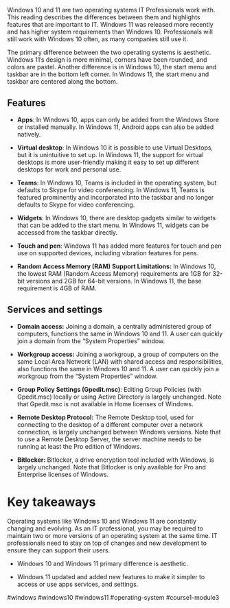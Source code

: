 
Windows 10 and 11 are two operating systems IT Professionals work with. This reading describes the differences between them and highlights features that are important to IT. Windows 11 was released more recently and has higher system requirements than Windows 10. Professionals will still work with Windows 10 often, as many companies still use it.

The primary difference between the two operating systems is aesthetic. Windows 11’s design is more minimal, corners have been rounded, and colors are pastel. Another difference is in Windows 10, the start menu and taskbar are in the bottom left corner. In Windows 11, the start menu and taskbar are centered along the bottom.

## Features

-   **Apps**: In Windows 10, apps can only be added from the Windows Store or installed manually. In Windows 11, Android apps can also be added natively. 
    
-   **Virtual desktop**: In Windows 10 it is possible to use Virtual Desktops, but it is unintuitive to set up. In Windows 11, the support for virtual desktops is more user-friendly making it easy to set up different desktops for work and personal use. 
    
-   **Teams**: In Windows 10, Teams is included in the operating system, but defaults to Skype for video conferencing. In Windows 11, Teams is featured prominently and incorporated into the taskbar and no longer defaults to Skype for video conferencing. 
    
-   **Widgets**: In Windows 10, there are desktop gadgets similar to widgets that can be added to the start menu. In Windows 11, widgets can be accessed from the taskbar directly.
    
-   **Touch and pen**: Windows 11 has added more features for touch and pen use on supported devices, including vibration features for pens. 
    
-   **Random Access Memory (RAM) Support Limitations:** In Windows 10, the lowest RAM (Random Access Memory) requirements are 1GB for 32-bit versions and 2GB for 64-bit versions. In Windows 11, the base requirement is 4GB of RAM.
    

## Services and settings

-   **Domain access:** Joining a domain, a centrally administered group of computers, functions the same in Windows 10 and 11. A user can quickly join a domain from the “System Properties” window.
    
-   **Workgroup access:** Joining a workgroup, a group of computers on the same Local Area Network (LAN) with shared access and responsibilities, also functions the same in Windows 10 and 11. A user can quickly join a workgroup from the “System Properties” window.
    
-   **Group Policy Settings (Gpedit.msc)**: Editing Group Policies (with Gpedit.msc) locally or using Active Directory is largely unchanged. Note that Gpedit.msc is not available in Home licenses of Windows.
    
-   **Remote Desktop Protocol:** The Remote Desktop tool, used for connecting to the desktop of a different computer over a network connection, is largely unchanged between Windows versions. Note that to use a Remote Desktop Server, the server machine needs to be running at least the Pro edition of Windows. 
    
-   **Bitlocker:** Bitlocker, a drive encryption tool included with Windows, is largely unchanged. Note that Bitlocker is only available for Pro and Enterprise licenses of Windows.
    

# Key takeaways

Operating systems like Windows 10 and Windows 11 are constantly changing and evolving. As an IT professional, you may be required to maintain two or more versions of an operating system at the same time. IT professionals need to stay on top of changes and new development to ensure they can support their users. 

-   Windows 10 and Windows 11 primary difference is aesthetic. 
    
-   Windows 11 updated and added new features to make it simpler to access or use apps services, and settings.

#windows #windows10 #windows11 #operating-system #course1-module3 